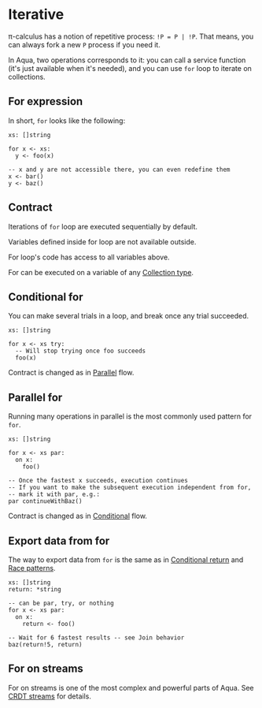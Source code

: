 # Iterative

π-calculus has a notion of repetitive process: `!P = P | !P`. That means, you can always fork a new `P` process if you need it.

In Aqua, two operations corresponds to it: you can call a service function \(it's just available when it's needed\), and you can use `for` loop to iterate on collections.

## For expression

In short, `for` looks like the following:

```text
xs: []string

for x <- xs:
  y <- foo(x)

-- x and y are not accessible there, you can even redefine them
x <- bar()
y <- baz()
```

## Contract

Iterations of `for` loop are executed sequentially by default.

Variables defined inside for loop are not available outside.

For loop's code has access to all variables above.

For can be executed on a variable of any [Collection type](../types.md#collection-types).

## Conditional for

You can make several trials in a loop, and break once any trial succeeded.

```text
xs: []string

for x <- xs try:
  -- Will stop trying once foo succeeds
  foo(x)
```

Contract is changed as in [Parallel](parallel.md#contract) flow.

## Parallel for

Running many operations in parallel is the most commonly used pattern for `for`.

```text
xs: []string

for x <- xs par:
  on x:
    foo()

-- Once the fastest x succeeds, execution continues
-- If you want to make the subsequent execution independent from for,
-- mark it with par, e.g.:
par continueWithBaz()
```

Contract is changed as in [Conditional](conditional.md#contract) flow.

## Export data from for

The way to export data from `for` is the same as in [Conditional return](conditional.md#conditional-return) and [Race patterns](parallel.md#join-behavior).

```text
xs: []string
return: *string

-- can be par, try, or nothing
for x <- xs par:
  on x:
    return <- foo()

-- Wait for 6 fastest results -- see Join behavior    
baz(return!5, return)
```

## For on streams

For on streams is one of the most complex and powerful parts of Aqua. See [CRDT streams](../crdt-streams.md) for details.

